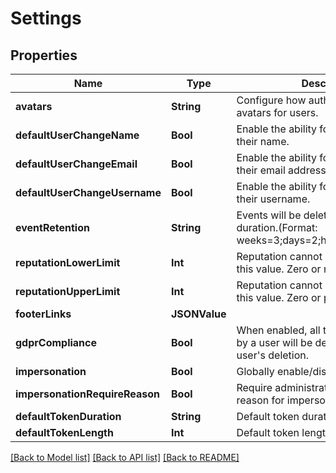 # Settings

## Properties
Name | Type | Description | Notes
------------ | ------------- | ------------- | -------------
**avatars** | **String** | Configure how authentik should show avatars for users. | [optional] 
**defaultUserChangeName** | **Bool** | Enable the ability for users to change their name. | [optional] 
**defaultUserChangeEmail** | **Bool** | Enable the ability for users to change their email address. | [optional] 
**defaultUserChangeUsername** | **Bool** | Enable the ability for users to change their username. | [optional] 
**eventRetention** | **String** | Events will be deleted after this duration.(Format: weeks&#x3D;3;days&#x3D;2;hours&#x3D;3,seconds&#x3D;2). | [optional] 
**reputationLowerLimit** | **Int** | Reputation cannot decrease lower than this value. Zero or negative. | [optional] 
**reputationUpperLimit** | **Int** | Reputation cannot increase higher than this value. Zero or positive. | [optional] 
**footerLinks** | **JSONValue** |  | [optional] 
**gdprCompliance** | **Bool** | When enabled, all the events caused by a user will be deleted upon the user&#39;s deletion. | [optional] 
**impersonation** | **Bool** | Globally enable/disable impersonation. | [optional] 
**impersonationRequireReason** | **Bool** | Require administrators to provide a reason for impersonating a user. | [optional] 
**defaultTokenDuration** | **String** | Default token duration | [optional] 
**defaultTokenLength** | **Int** | Default token length | [optional] 

[[Back to Model list]](../README.md#documentation-for-models) [[Back to API list]](../README.md#documentation-for-api-endpoints) [[Back to README]](../README.md)


